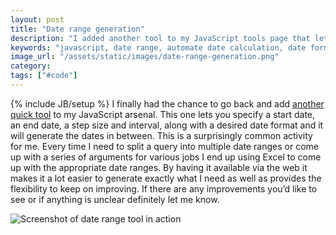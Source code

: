 ```yaml
---
layout: post
title: "Date range generation"
description: "I added another tool to my JavaScript tools page that lets you generate a date range from a series of inputs."
keywords: "javascript, date range, automate date calculation, date format"
image_url: "/assets/static/images/date-range-generation.png"
category:
tags: ["#code"]
---
```

{% include JB/setup %}
I finally had the chance to go back and add <a href="http://dangoldin.com/js-tools/#tab-date -generation" target="_blank">another quick tool</a> to my JavaScript arsenal. This one lets you specify a start date, an end date, a step size and interval, along with a desired date format and it will generate the dates in between. This is a surprisingly common activity for me. Every time I need to split a query into multiple date ranges or come up with a series of arguments for various jobs I end up using Excel to come up with the appropriate date ranges. By having it available via the web it makes it a lot easier to generate exactly what I need as well as provides the flexibility to keep on improving. If there are any improvements you’d like to see or if anything is unclear definitely let me know.

<div class="thumbnail">
  <img src="{{ IMG_PATH }}date-range-generation.png" alt="Screenshot of date range tool in action" />
</div>